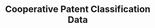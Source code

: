 ---
bigquery: https://console.cloud.google.com/bigquery?p=patents-public-data&d=cpc&page=dataset
citation: '“Cooperative Patent Classification” by the EPO and USPTO, for public use. '
contributors: EPO, USPTO
cost: None
description: Cooperative Patent Classification Data contains the scheme and definitions
  of the Cooperative Patent Classification system for classifying patent documents.
  The CPC is the result of a partnership between the EPO and the USPTO in their joint
  effort to develop a common, internationally compatible classification system for
  technical documents, in particular patent publications, which will be used by both
  offices in the patent granting process
documentation: https://www.cooperativepatentclassification.org/cpcSchemeAndDefinitions
last_edit: 04/06/2022, 19:03:01
location: https://www.cooperativepatentclassification.org/index
maintained_by: USPTO, EPO
schema_fields:
- limiting_references
- childGroups
- residual_references
- sizeCache
- notAllocatable
- synonyms
- not_allocatable
- application_references
- ipcConcordant
- parents
- applicationReferences
- symbol
- limitingReferences
- child_groups
- breakdown_code
- date_revised
- ipc_concordant
- level
- breakdownCode
- status
- additional_only
- informative_references
- residualReferences
- informativeReferences
- definition
- titleFull
- dateRevised
- titlePart
- title_part
- glossary
- title_full
- children
shortname: cooperative_patent_classification
tags:
- patents
- science
title: Cooperative Patent Classification Data
uuid: 984374a7-16e9-4b35-9445-458daceb01bf
---
